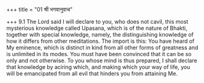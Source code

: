 +++
title = "01 श्री भगवानुवाच"

+++
9.1 The Lord said I will declare to you, who does not cavil, this most mysterious knowledge called Upasana, which is of the nature of Bhakti,
together with special knowledge, namely, the distinguishing knowledge of how it differs from other meditations. The import is this: You have heard of My eminence, which is distinct in kind from all other forms of greatness and is unlimited in its modes. You must have been convinced that it can be so only and not otherwise. To you whose mind is thus prepared, I shall declare that knowledge by aciring which, and making which your way of life, you will be emancipated from all evil that hinders you from attaining Me.
